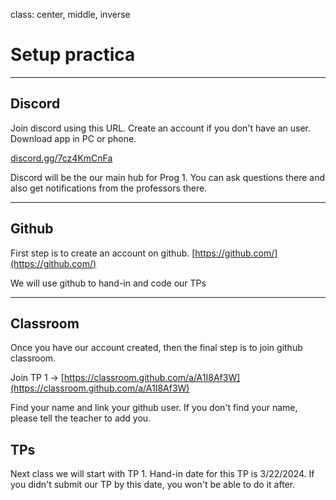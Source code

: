 class: center, middle, inverse
# Setup practica

---

## Discord

Join discord using this URL. Create an account if you don't have an user. Download app in PC or phone. 

[discord.gg/7cz4KmCnFa](discord.gg/7cz4KmCnFa)

Discord will be the our main hub for Prog 1. You can ask questions there and also get notifications from the professors there.

---

## Github

First step is to create an account on github. [https://github.com/](https://github.com/)

We will use github to hand-in and code our TPs

---

## Classroom

Once you have our account created, then the final step is to join github classroom.

Join TP 1 -> [https://classroom.github.com/a/A1I8Af3W](https://classroom.github.com/a/A1I8Af3W)

Find your name and link your github user.
If you don't find your name, please tell the teacher to add you.

## TPs

Next class we will start with TP 1. Hand-in date for this TP is 3/22/2024. If you didn't submit our TP by this date, you won't be able to do it after.
